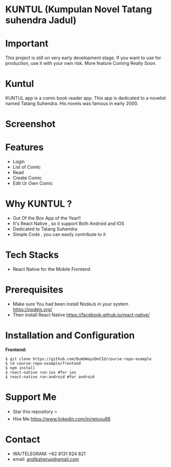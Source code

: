 # KUNTUL (Kumpulan Novel Tatang suhendra Jadul)


# Important
This project is still on very early development stage. If you want to use for production, use it with your own risk.
More feature Coming Really Soon.

# Kuntul
KUNTUL app is a comic book reader app. This app is dedicated to a novelist named Tatang Suhendra. His novels was famous in early 2000.

# Screenshot


# Features
  - Login
  - List of Comic
  - Read
  - Create Comic
  - Edit Ur Own Comic

# Why KUNTUL ?
  - Out Of the Box App of the Year!!
  - It's React Native , so it support Both Android and IOS
  - Dedicated to Tatang Suhendra
  - Simple Code , you can easily contribute to it

# Tech Stacks
  - React Native for the Mobile Frontend

# Prerequisites
  - Make sure You had been install NodeJs in your system https://nodejs.org/
  - Then install React Native https://facebook.github.io/react-native/

# Installation and Configuration
  **Frontend:**
```
$ git clone https://github.com/DumbWaysDotId/course-repo-example
$ cd course-repo-example/frontend
$ npm install
$ react-native run-ios #for ios
$ react-native run-android #for android
```
# Support Me
  * Star this repository :star:
  * Hire Me https://www.linkedin.com/in/retuyu88

# Contact
* WA/TELEGRAM: +62 8131 924 821
* email: andikaherup@gmail.com
  
